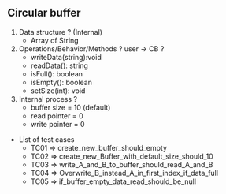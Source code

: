 ## Circular buffer
1. Data structure ? (Internal)
    - Array of String
2. Operations/Behavior/Methods ? user -> CB ?
    - writeData(string):void
    - readData(): string
    - isFull(): boolean
    - isEmpty(): boolean
    - setSize(int): void
3. Internal process ?
    - buffer size = 10 (default)
    - read pointer = 0
    - write pointer = 0
- List of test cases
    - TC01 => create_new_buffer_should_empty
    - TC02 => create_new_Buffer_with_default_size_should_10
    - TC03 => write_A_and_B_to_buffer_should_read_A_and_B
    - TC04 => Overwrite_B_instead_A_in_first_index_if_data_full
    - TC05 => if_buffer_empty_data_read_should_be_null